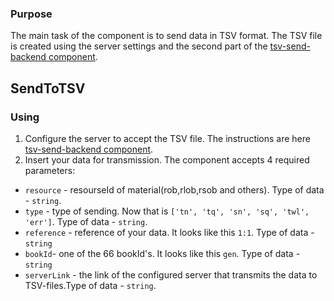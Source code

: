 ### Purpose

The main task of the component is to send data in TSV format. The TSV file is created using the server settings and the second part of the [tsv-send-backend component](https://github.com/texttree/tsv-send-backend/).

## SendToTSV ##

### Using
1. Configure the server to accept the TSV file. The instructions are here [tsv-send-backend component](https://github.com/texttree/tsv-send-backend/).
2. Insert your data for transmission. The component accepts 4 required parameters:
* `resource` - resourseId of material(rob,rlob,rsob and others). Type of data - `string`.
* `type` - type of sending. Now that is `['tn', 'tq', 'sn', 'sq', 'twl', 'err']`. Type of data - `string`.
* `reference` - reference of your data. It looks like this `1:1`. Type of data - `string`
* `bookId`- one of the 66 bookId's. It looks like this `gen`. Type of data - `string`
* `serverLink` - the link of the configured server that transmits the data to TSV-files.Type of data - `string`.
